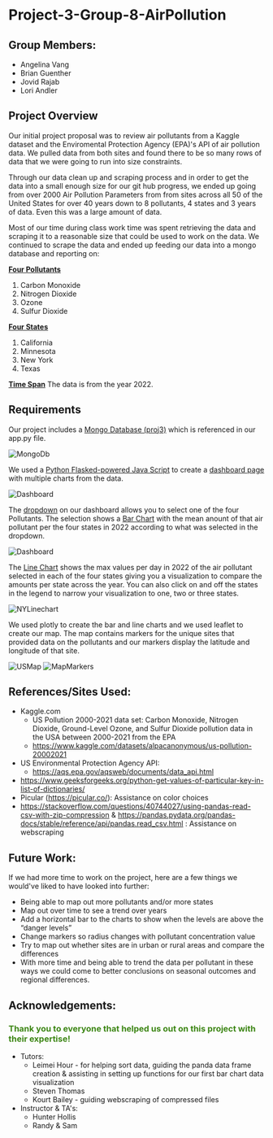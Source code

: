 # Project-3-Group-8-AirPollution

## Group Members:
 - Angelina Vang
 - Brian Guenther
 - Jovid Rajab
 - Lori Andler

## Project Overview
Our initial project proposal was to review air pollutants from a Kaggle dataset and the Enviromental Protection Agency (EPA)'s API of air pollution data.  We pulled data from both sites and found there to be so many rows of data that we were going to run into size constraints.

Through our data clean up and scraping process and in order to get the data into a small enough size for our git hub progress, we ended up going from over 2000 Air Pollution Parameters from from sites across all 50 of the United States for over 40 years down to 8 pollutants, 4 states and 3 years of data.  Even this was a large amount of data.  

Most of our time during class work time was spent retrieving the data and scraping it to a reasonable size that could be used to work on the data. We continued to scrape the data and ended up feeding our data into a mongo database and reporting on:

<u>**Four Pollutants**</u>
1. Carbon Monoxide
2. Nitrogen Dioxide
3. Ozone
4. Sulfur Dioxide

<u>**Four States**</u>
1. California
2. Minnesota
3. New York
4. Texas

<u>**Time Span**</u>
The data is from the year 2022.

## Requirements
Our project includes a <u>Mongo Database (proj3)</u> which is referenced in our app.py file.

![MongoDb](WorkingFiles/static/images/mongo.png)

We used a <u>Python Flasked-powered Java Script</u> to create a <u>dashboard page</u> with multiple charts from the data.  

![Dashboard](WorkingFiles/static/images/dashboard.png)

The <u>dropdown</u> on our dashboard allows you to select one of the four Pollutants.  The selection shows a <u>Bar Chart</u> with the mean anount of that air pollutant per the four states in 2022 according to what was selected in the dropdown.

![Dashboard](WorkingFiles/static/images/fulldashboard.png)

The <u>Line Chart</u> shows the max values per day in 2022 of the air pollutant selected in each of the four states giving you a visualization to compare the amounts per state across the year.  You can also click on and off the states in the legend to narrow your visualization to one, two or three states.

![NYLinechart](WorkingFiles/static/images/NYchart.png)

We used plotly to create the bar and line charts and we used leaflet to create our map.  The map contains markers for the unique sites that provided data on the pollutants and our markers display the latitude and longitude of that site.

![USMap](WorkingFiles/static/images/usmap.png)
![MapMarkers](WorkingFiles/static/images/markermap.png)



## References/Sites Used:
- Kaggle.com 
    - US Pollution 2000-2021 data set: Carbon Monoxide, Nitrogen Dioxide, Ground-Level Ozone, and Sulfur Dioxide pollution data in the USA between 2000-2021 from the EPA
    - https://www.kaggle.com/datasets/alpacanonymous/us-pollution-20002021 
- US Environmental Protection Agency API:
    - https://aqs.epa.gov/aqsweb/documents/data_api.html 
- https://www.geeksforgeeks.org/python-get-values-of-particular-key-in-list-of-dictionaries/
- Picular (https://picular.co/): Assistance on color choices
- https://stackoverflow.com/questions/40744027/using-pandas-read-csv-with-zip-compression & https://pandas.pydata.org/pandas-docs/stable/reference/api/pandas.read_csv.html : Assistance on webscraping


## Future Work:
If we had more time to work on the project, here are a few things we would've liked to have looked into further:
- Being able to map out more pollutants and/or more states
- Map out over time to see a trend over years
- Add a horizontal bar to the charts to show when the levels are above the “danger levels”
- Change markers so radius changes with pollutant concentration value
- Try to map out whether sites are in urban or rural areas and compare the differences
- With more time and being able to trend the data per pollutant in these ways we could come to better conclusions on seasonal outcomes and regional differences.



## Acknowledgements:
### <span style="color:#3D8615">Thank you to everyone that helped us out on this project with their expertise!</span>
- Tutors:
    - Leimei Hour - for helping sort data, guiding the panda data frame creation & assisting in setting up functions for our first bar chart data visualization
    - Steven Thomas
    - Kourt Bailey - guiding webscraping of compressed files
- Instructor & TA's:
    - Hunter Hollis
    - Randy & Sam
